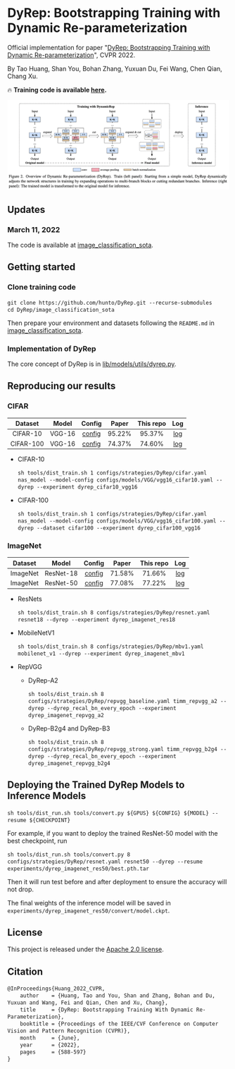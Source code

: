# DyRep: Bootstrapping Training with Dynamic Re-parameterization 
Official implementation for paper "[DyRep: Bootstrapping Training with Dynamic Re-parameterization](https://arxiv.org/abs/2203.12868)", CVPR 2022.

By Tao Huang, Shan You, Bohan Zhang, Yuxuan Du, Fei Wang, Chen Qian, Chang Xu.

:fire: **Training code is available [here](https://github.com/hunto/image_classification_sota).**

<p align='center'>
<img src='./assests/DyRep_framework.png' alt='DyRep Framework' width='1000px'>
</p>

## Updates  

### March 11, 2022  
The code is available at [image_classification_sota](https://github.com/hunto/image_classification_sota).

## Getting started  
### Clone training code  
```
git clone https://github.com/hunto/DyRep.git --recurse-submodules
cd DyRep/image_classification_sota
```

Then prepare your environment and datasets following the `README.md` in [image_classification_sota](https://github.com/hunto/image_classification_sota).

### Implementation of DyRep  
The core concept of DyRep is in [lib/models/utils/dyrep.py](https://github.com/hunto/image_classification_sota/blob/main/lib/models/utils/dyrep.py).

## Reproducing our results  
### CIFAR  

|Dataset|Model|Config|Paper|This repo|Log|
|:--:|:--:|:--:|:--:|:--:|:--:|
|CIFAR-10|VGG-16|[config](https://github.com/hunto/image_classification_sota/blob/main/configs/strategies/DyRep/cifar.yaml)|95.22%|95.37%|[log](https://github.com/hunto/DyRep/releases/download/v1.0.0/dyrep_cifar10_vgg16.txt)|
|CIFAR-100|VGG-16|[config](https://github.com/hunto/image_classification_sota/blob/main/configs/strategies/DyRep/cifar.yaml)|74.37%|74.60%|[log](https://github.com/hunto/DyRep/releases/download/v1.0.0/dyrep_cifar100_vgg16.txt)|

* CIFAR-10
    ```
    sh tools/dist_train.sh 1 configs/strategies/DyRep/cifar.yaml nas_model --model-config configs/models/VGG/vgg16_cifar10.yaml --dyrep --experiment dyrep_cifar10_vgg16
    ```
* CIFAR-100
    ```
    sh tools/dist_train.sh 1 configs/strategies/DyRep/cifar.yaml nas_model --model-config configs/models/VGG/vgg16_cifar100.yaml --dyrep --dataset cifar100 --experiment dyrep_cifar100_vgg16
    ```

### ImageNet  

|Dataset|Model|Config|Paper|This repo|Log|
|:--:|:--:|:--:|:--:|:--:|:--:|
|ImageNet|ResNet-18|[config](https://github.com/hunto/image_classification_sota/blob/main/configs/strategies/DyRep/resnet.yaml)|71.58%|71.66%|[log](https://github.com/hunto/DyRep/releases/download/v1.0.0/dyrep_imagenet_res18.txt)|
|ImageNet|ResNet-50|[config](https://github.com/hunto/image_classification_sota/blob/main/configs/strategies/DyRep/resnet.yaml)|77.08%|77.22%|[log](https://github.com/hunto/DyRep/releases/download/v1.0.0/dyrep_imagenet_res50.txt)|

* ResNets  
    ```
    sh tools/dist_train.sh 8 configs/strategies/DyRep/resnet.yaml resnet18 --dyrep --experiment dyrep_imagenet_res18
    ```

* MobileNetV1
    ```
    sh tools/dist_train.sh 8 configs/strategies/DyRep/mbv1.yaml mobilenet_v1 --dyrep --experiment dyrep_imagenet_mbv1
    ```

* RepVGG
    * DyRep-A2
        ```
        sh tools/dist_train.sh 8 configs/strategies/DyRep/repvgg_baseline.yaml timm_repvgg_a2 --dyrep --dyrep_recal_bn_every_epoch --experiment dyrep_imagenet_repvgg_a2
        ```
    * DyRep-B2g4 and DyRep-B3
        ```
        sh tools/dist_train.sh 8 configs/strategies/DyRep/repvgg_strong.yaml timm_repvgg_b2g4 --dyrep --dyrep_recal_bn_every_epoch --experiment dyrep_imagenet_repvgg_b2g4
        ```

## Deploying the Trained DyRep Models to Inference Models  
```
sh tools/dist_run.sh tools/convert.py ${GPUS} ${CONFIG} ${MODEL} --resume ${CHECKPOINT}
```

For example, if you want to deploy the trained ResNet-50 model with the best checkpoint, run  
```
sh tools/dist_run.sh tools/convert.py 8 configs/strategies/DyRep/resnet.yaml resnet50 --dyrep --resume experiments/dyrep_imagenet_res50/best.pth.tar
```

Then it will run test before and after deployment to ensure the accuracy will not drop.

The final weights of the inference model will be saved in `experiments/dyrep_imagenet_res50/convert/model.ckpt`.

## License  
This project is released under the [Apache 2.0 license](LICENSE).

## Citation  
```
@InProceedings{Huang_2022_CVPR,
    author    = {Huang, Tao and You, Shan and Zhang, Bohan and Du, Yuxuan and Wang, Fei and Qian, Chen and Xu, Chang},
    title     = {DyRep: Bootstrapping Training With Dynamic Re-Parameterization},
    booktitle = {Proceedings of the IEEE/CVF Conference on Computer Vision and Pattern Recognition (CVPR)},
    month     = {June},
    year      = {2022},
    pages     = {588-597}
}
```
